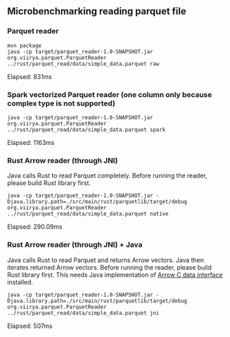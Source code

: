 ## Microbenchmarking reading parquet file

### Parquet reader

    mvn package 
    java -cp target/parquet_reader-1.0-SNAPSHOT.jar org.viirya.parquet.ParquetReader ../rust/parquet_read/data/simple_data.parquet raw

Elapsed: 831ms

### Spark vectorized Parquet reader (one column only because complex type is not supported)

    java -cp target/parquet_reader-1.0-SNAPSHOT.jar org.viirya.parquet.ParquetReader ../rust/parquet_read/data/simple_data.parquet spark

Elapsed: 1163ms

### Rust Arrow reader (through JNI)

Java calls Rust to read Parquet completely. Before running the reader, please build Rust library first.

    java -cp target/parquet_reader-1.0-SNAPSHOT.jar -Djava.library.path=./src/main/rust/parquetlib/target/debug org.viirya.parquet.ParquetReader ../rust/parquet_read/data/simple_data.parquet native

Elapsed: 290.09ms

### Rust Arrow reader (through JNI) + Java

Java calls Rust to read Parquet and returns Arrow vectors. Java then iterates returned Arrow vectors. Before running the reader, please build Rust library first.
This needs Java implementation of [Arrow C data interface](https://issues.apache.org/jira/browse/ARROW-12965) installed.

    java -cp target/parquet_reader-1.0-SNAPSHOT.jar -Djava.library.path=./src/main/rust/parquetlib/target/debug org.viirya.parquet.ParquetReader ../rust/parquet_read/data/simple_data.parquet jni

Elapsed: 507ms

